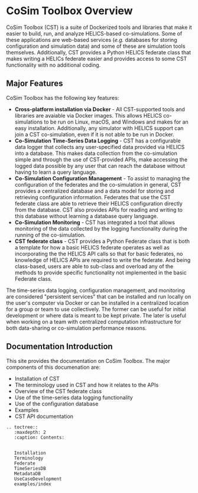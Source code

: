 # CoSim Toolbox Overview

CoSim Toolbox (CST) is a suite of Dockerized tools and libraries that make it easier to build, run, and analyze HELICS-based co-simulations. Some of these applications are web-based services (_e.g._ databases for storing configuration and simulation data) and some of these are simulation tools themselves. Additionally, CST provides a Python HELICS federate class that makes writing a HELICs federate easier and provides access to some CST functionality with no additional coding.

## Major Features
CoSim Toolbox has the following key features:

- **Cross-platform installation via Docker** - All CST-supported tools and libraries are avaiable via Docker images. This allows HELICS co-simulations to be run on Linux, macOS, and Windows and makes for an easy installation. Additionally, any simulator with HELICS support can join a CST co-simulation, even if it is not able to be run in Docker.
- **Co-Simulation Time-Series Data Logging** - CST has a configurable data logger that collects any user-specified data provided via HELICS into a database. This makes data collection from the co-simulation simple and through the use of CST-provided APIs, make accessing the logged data possible by any user that can reach the database without having to learn a query language.
- **Co-Simulation Configuration Management** - To assist to managing the configuration of the federates and the co-simulation in general, CST provides a centralized database and a data model for storing and retrieving configuration information. Federates that use the CST federate class are able to retrieve their HELICS configuration directly from the database. CST also provides APIs for reading and writing to this database without learning a database query language.
- **Co-Simulation Monitoring** - CST has integrated a tool that allows monitoring of the data collected by the logging functionality during the running of the co-simulation.
- **CST federate class** - CST provides a Python Federate class that is both a template for how a basic HELICS federate operates as well as incorporating the the HELICS API calls so that for basic federates, no knowledge of HELICS APIs are required to write the federate. And being class-based, users are able to sub-class and overload any of the methods to provide specific functionality not implemented in the basic Federate class.

The time-series data logging, configuration management, and monitoring are considered "persistent services" that can be installed and run locally on the user's computer via Docker or can be installed in a centralized location for a group or team to use collectively. The former can be useful for initial development or where data is meant to be kept private. The later is useful when working on a team with centralized computation infrastructure for both data-sharing or co-simulation performance reasons.


## Documentation Introduction
This site provides the documentation on CoSim Toolbox. The major components of this documenation are:

- Installation of CST
- The terminology used in CST and how it relates to the APIs
- Overview of the CST federate class
- Use of the time-series data logging functionality
- Use of the configuration database
- Examples
- CST API documentation

```{eval-rst}
.. toctree::
   :maxdepth: 2
   :caption: Contents:

   
   Installation
   Terminology
   Federate
   TimeSeriesDB
   MetadataDB
   UseCaseDevelopment
   examples/index

```